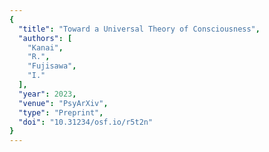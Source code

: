 ```yaml
---
{
  "title": "Toward a Universal Theory of Consciousness",
  "authors": [
    "Kanai",
    "R.",
    "Fujisawa",
    "I."
  ],
  "year": 2023,
  "venue": "PsyArXiv",
  "type": "Preprint",
  "doi": "10.31234/osf.io/r5t2n"
}
---
```

